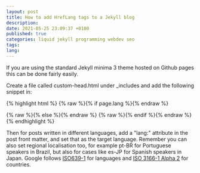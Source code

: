 ```yaml
---
layout: post
title: How to add HrefLang tags to a Jekyll blog
description:
date: 2021-05-25 23:09:37 +0100
published: true
categories: liquid jekyll programming webdev seo
tags:
lang:
---
```


If you are using the standard Jekyll minima 3 theme hosted on Github pages this can be done fairly easily.

Create a file called custom-head.html under _includes and add the following snippet in:

{% highlight html %}
{% raw %}{% if page.lang %}{% endraw %}
<link rel="alternate" hreflang={% raw %}"{{ page.lang }}"{% endraw %} href={% raw %}"{{ page.url }}"{% endraw %} />
{% raw %}{% else %}{% endraw %}
<link rel="alternate" hreflang="x-default" href={% raw %}"{{ page.url }}"{% endraw %} />
{% raw %}{% endif %}{% endraw %}
{% endhighlight %}

Then for posts written in different languages, add a "lang:" attribute in the post front matter, and set that as the target language. Remember you can also set regional localisation too, for example pt-BR for Portuguese speakers in Brazil, but also for cases like es-JP for Spanish speakers in Japan. Google follows [ISO639-1](https://en.wikipedia.org/wiki/List_of_ISO_639-1_codes) for languages and [ISO 3166-1 Alpha 2](https://en.wikipedia.org/wiki/ISO_3166-1_alpha-2) for countries.

